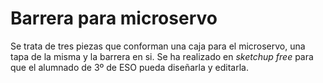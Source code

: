 # Barrera para microservo
Se trata de tres piezas que conforman una caja para el microservo, una tapa de la misma y la barrera en si.
Se ha realizado en *sketchup free* para que el alumnado de 3º de ESO pueda diseñarla y editarla.

